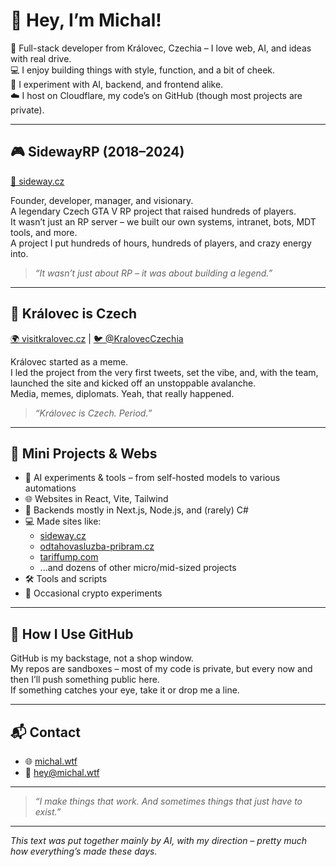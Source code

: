 # 👋 Hey, I’m Michal!

🎩 Full-stack developer from Královec, Czechia – I love web, AI, and ideas with real drive.  
💻 I enjoy building things with style, function, and a bit of cheek.  
🧠 I experiment with AI, backend, and frontend alike.  
☁️ I host on Cloudflare, my code’s on GitHub (though most projects are private).

---

## 🎮 SidewayRP (2018–2024)  
[🔗 sideway.cz](https://sideway.cz)

Founder, developer, manager, and visionary.  
A legendary Czech GTA V RP project that raised hundreds of players.  
It wasn’t just an RP server – we built our own systems, intranet, bots, MDT tools, and more.  
A project I put hundreds of hours, hundreds of players, and crazy energy into.

> *“It wasn’t just about RP – it was about building a legend.”*

---

## 🏰 Královec is Czech  
[🌍 visitkralovec.cz](https://visitkralovec.cz) &#124; [🐦 @KralovecCzechia](https://x.com/KralovecCzechia)

Královec started as a meme.  
I led the project from the very first tweets, set the vibe, and, with the team, launched the site and kicked off an unstoppable avalanche.  
Media, memes, diplomats. Yeah, that really happened.

> *“Královec is Czech. Period.”*

---

## 🧪 Mini Projects & Webs

- 🤖 AI experiments & tools – from self-hosted models to various automations
- 🌐 Websites in React, Vite, Tailwind
- 🧩 Backends mostly in Next.js, Node.js, and (rarely) C#
- 💻 Made sites like:
  - [sideway.cz](https://sideway.cz)
  - [odtahovasluzba-pribram.cz](https://www.odtahovasluzba-pribram.cz)
  - [tariffump.com](https://tariffump.com)
  - ...and dozens of other micro/mid-sized projects
- 🛠️ Tools and scripts
- 🧪 Occasional crypto experiments

---

## 💾 How I Use GitHub

GitHub is my backstage, not a shop window.  
My repos are sandboxes – most of my code is private, but every now and then I’ll push something public here.  
If something catches your eye, take it or drop me a line.

---

## 📬 Contact

- 🌐 [michal.wtf](https://michal.wtf)  
- 📧 [hey@michal.wtf](mailto:hey@michal.wtf)

---

> *“I make things that work. And sometimes things that just have to exist.”*

---

*This text was put together mainly by AI, with my direction – pretty much how everything’s made these days.*
